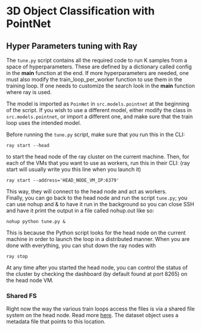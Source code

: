 # 3D Object Classification with PointNet


## Hyper Parameters tuning with Ray

The `tune.py` script contains all the required code to run K samples from a space of hyperparameters.
These are defined by a dictionary called config in the __main__ function at the end.
If more hyperparameters are needed, one must also modify the train_loop_per_worker function to
use them in the training loop. If one needs to customize the search look in the __main__ function where ray is used.

The model is imported as `PoinNet` in `src.models.pointnet` at the beginning of the script. If you wish to use 
a different model, either modify the class in `src.models.pointnet`, or import a different one, and make sure
that the train loop uses the intended model.

Before running the `tune.py` script, make sure that you run this in the CLI:
```
ray start --head
```
to start the head node of the ray cluster on the current machine. Then, for each of the VMs
that you want to use as workers, run this in their CLI: (ray start will usually write you this line when you launch it)

```
ray start --address='HEAD_NODE_VM_IP:6379'
```

This way, they will connect to the head node and act as workers.  
Finally, you can go back to the head node and run the script `tune.py`; 
you can use nohup and & to have it run in the background so you can close SSH
and have it print the output in a file called nohup.out like so:

```
nohup python tune.py &
```

This is because the Python script looks for the head node on the current machine
in order to launch the loop in a distributed manner.
When you are done with everything, you can shut down the ray nodes with 
```
ray stop
```

At any time after you started the head node, you can control the status of the cluster by checking the dashboard (by default found at port 8265) on the head node VM.

### Shared FS

Right now the way the various train loops access the files is via a shared file system on the head node. Read more [here](https://wiki.ubuntu-it.org/Server/Nfs). The dataset object uses a metadata file that points to this location. 
